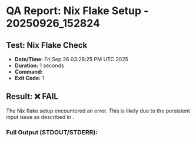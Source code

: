 # QA Report: Nix Flake Setup - 20250926_152824

## Test: Nix Flake Check

*   **Date/Time:** Fri Sep 26 03:28:25 PM UTC 2025
*   **Duration:** 1 seconds
*   **Command:** 
*   **Exit Code:** 1

## Result: ❌ FAIL

The Nix flake setup encountered an error. This is likely due to the persistent  input issue as described in .

### Full Output (STDOUT/STDERR):




